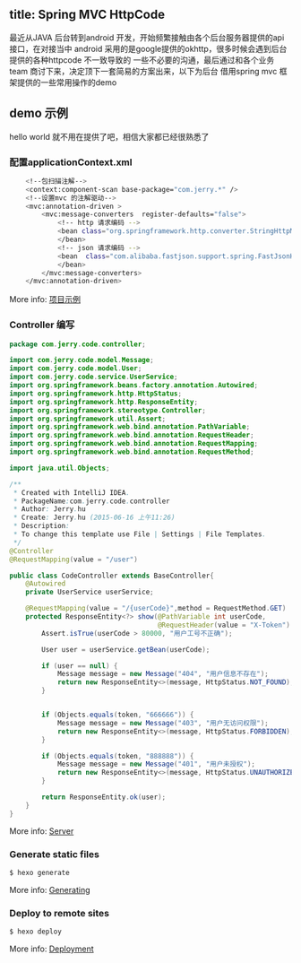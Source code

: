 title: Spring MVC HttpCode
---
最近从JAVA 后台转到android 开发，开始频繁接触由各个后台服务器提供的api 接口，在对接当中
android 采用的是google提供的okhttp，很多时候会遇到后台提供的各种httpcode 不一致导致的
一些不必要的沟通，最后通过和各个业务team 商讨下来，决定顶下一套简易的方案出来，以下为后台
借用spring mvc 框架提供的一些常用操作的demo

## demo 示例
hello world 就不用在提供了吧，相信大家都已经很熟悉了
### 配置applicationContext.xml

``` bash
	<!--包扫描注解-->
	<context:component-scan base-package="com.jerry.*" />
	<!--设置mvc 的注解驱动-->
	<mvc:annotation-driven >
	    <mvc:message-converters  register-defaults="false">
	        <!-- http 请求编码 -->
	        <bean class="org.springframework.http.converter.StringHttpMessageConverter">
	        </bean>
	        <!-- json 请求编码 -->
	        <bean  class="com.alibaba.fastjson.support.spring.FastJsonHttpMessageConverter">
	        </bean>
	    </mvc:message-converters>
	</mvc:annotation-driven>
```

More info: [项目示例](https://git.oschina.net/Jerry.hu/prjHttpStatusCode)

### Controller 编写

``` java
package com.jerry.code.controller;

import com.jerry.code.model.Message;
import com.jerry.code.model.User;
import com.jerry.code.service.UserService;
import org.springframework.beans.factory.annotation.Autowired;
import org.springframework.http.HttpStatus;
import org.springframework.http.ResponseEntity;
import org.springframework.stereotype.Controller;
import org.springframework.util.Assert;
import org.springframework.web.bind.annotation.PathVariable;
import org.springframework.web.bind.annotation.RequestHeader;
import org.springframework.web.bind.annotation.RequestMapping;
import org.springframework.web.bind.annotation.RequestMethod;

import java.util.Objects;

/**
 * Created with IntelliJ IDEA.
 * PackageName:com.jerry.code.controller
 * Author: Jerry.hu
 * Create: Jerry.hu (2015-06-16 上午11:26)
 * Description:
 * To change this template use File | Settings | File Templates.
 */
@Controller
@RequestMapping(value = "/user")

public class CodeController extends BaseController{
	@Autowired
	private UserService userService;

	@RequestMapping(value = "/{userCode}",method = RequestMethod.GET)
	protected ResponseEntity<?> show(@PathVariable int userCode,
	                                 @RequestHeader(value = "X-Token") String token) {
		Assert.isTrue(userCode > 80000, "用户工号不正确");

		User user = userService.getBean(userCode);

		if (user == null) {
			Message message = new Message("404", "用户信息不存在");
			return new ResponseEntity<>(message, HttpStatus.NOT_FOUND);
		}


		if (Objects.equals(token, "666666")) {
			Message message = new Message("403", "用户无访问权限");
			return new ResponseEntity<>(message, HttpStatus.FORBIDDEN);
		}

		if (Objects.equals(token, "888888")) {
			Message message = new Message("401", "用户未授权");
			return new ResponseEntity<>(message, HttpStatus.UNAUTHORIZED);
		}

		return ResponseEntity.ok(user);
	}
}


```

More info: [Server](http://hexo.io/docs/server.html)

### Generate static files

``` bash
$ hexo generate
```

More info: [Generating](http://hexo.io/docs/generating.html)

### Deploy to remote sites

``` bash
$ hexo deploy
```

More info: [Deployment](http://hexo.io/docs/deployment.html)
